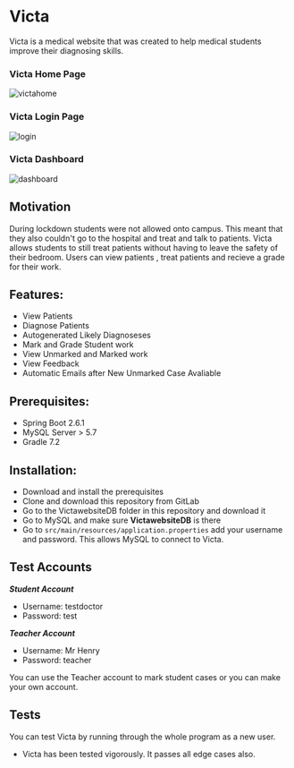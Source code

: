 # Victa
Victa is a medical website that was created to help medical students improve their diagnosing skills.

### Victa Home Page
![victahome](/uploads/11489a211033359e49ee831f4bb73547/victahome.png)

### Victa Login Page
![login](/uploads/e1162826ffbe1fcb36b7fbcdf091e3e7/login.png)

### Victa Dashboard
![dashboard](/uploads/6c3256cdadc354448970b39c1f9a9e26/dashboard.png)

## Motivation
During lockdown students were not allowed onto campus. This meant that they also couldn't go to the hospital and treat and talk to patients.
Victa allows students to still treat patients without having to leave the safety of their bedroom. Users can view patients , treat patients and recieve a grade for their work.

## Features:
* View Patients
* Diagnose Patients
* Autogenerated Likely Diagnoseses
* Mark and Grade Student work
* View Unmarked and Marked work
* View Feedback
* Automatic Emails after New Unmarked Case Avaliable

## Prerequisites:
* Spring Boot 2.6.1
* MySQL Server > 5.7
* Gradle 7.2

## Installation:
* Download and install the prerequisites
* Clone and download this repository from GitLab
* Go to the VictawebsiteDB folder in this repository and download it
* Go to MySQL and make sure **VictawebsiteDB** is there
* Go to `src/main/resources/application.properties` add your username and password. This allows MySQL to connect to Victa.

## Test Accounts
**_Student Account_**
* Username: testdoctor
* Password: test

**_Teacher Account_**
* Username: Mr Henry
* Password: teacher

You can use the Teacher account to mark student cases or you can make your own account.
## Tests
You can test Victa by running through the whole program as a new user.
* Victa has been tested vigorously. It passes all edge cases also.

